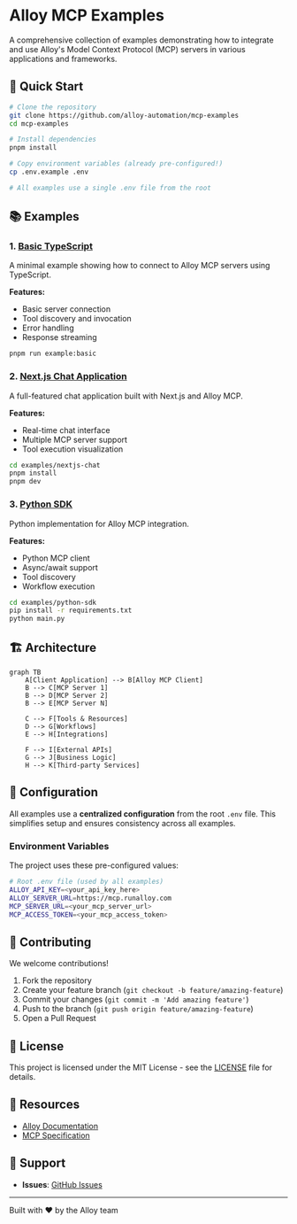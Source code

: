 # Alloy MCP Examples

A comprehensive collection of examples demonstrating how to integrate and use Alloy's Model Context Protocol (MCP) servers in various applications and frameworks.

## 🚀 Quick Start

```bash
# Clone the repository
git clone https://github.com/alloy-automation/mcp-examples
cd mcp-examples

# Install dependencies
pnpm install

# Copy environment variables (already pre-configured!)
cp .env.example .env

# All examples use a single .env file from the root
```

## 📚 Examples

### 1. [Basic TypeScript](./examples/basic-typescript)

A minimal example showing how to connect to Alloy MCP servers using TypeScript.

**Features:**

- Basic server connection
- Tool discovery and invocation
- Error handling
- Response streaming

```bash
pnpm run example:basic
```

### 2. [Next.js Chat Application](./examples/nextjs-chat)

A full-featured chat application built with Next.js and Alloy MCP.

**Features:**

- Real-time chat interface
- Multiple MCP server support
- Tool execution visualization

```bash
cd examples/nextjs-chat
pnpm install
pnpm dev
```

### 3. [Python SDK](./examples/python-sdk)

Python implementation for Alloy MCP integration.

**Features:**

- Python MCP client
- Async/await support
- Tool discovery
- Workflow execution

```bash
cd examples/python-sdk
pip install -r requirements.txt
python main.py
```

## 🏗️ Architecture

```mermaid
graph TB
    A[Client Application] --> B[Alloy MCP Client]
    B --> C[MCP Server 1]
    B --> D[MCP Server 2]
    B --> E[MCP Server N]

    C --> F[Tools & Resources]
    D --> G[Workflows]
    E --> H[Integrations]

    F --> I[External APIs]
    G --> J[Business Logic]
    H --> K[Third-party Services]
```

## 🔧 Configuration

All examples use a **centralized configuration** from the root `.env` file. This simplifies setup and ensures consistency across all examples.

### Environment Variables

The project uses these pre-configured values:

```bash
# Root .env file (used by all examples)
ALLOY_API_KEY=<your_api_key_here>
ALLOY_SERVER_URL=https://mcp.runalloy.com
MCP_SERVER_URL=<your_mcp_server_url>
MCP_ACCESS_TOKEN=<your_mcp_access_token>
```

## 🤝 Contributing

We welcome contributions!

1. Fork the repository
2. Create your feature branch (`git checkout -b feature/amazing-feature`)
3. Commit your changes (`git commit -m 'Add amazing feature'`)
4. Push to the branch (`git push origin feature/amazing-feature`)
5. Open a Pull Request

## 📝 License

This project is licensed under the MIT License - see the [LICENSE](LICENSE) file for details.

## 🔗 Resources

- [Alloy Documentation](https://docs.runalloy.com/)
- [MCP Specification](https://modelcontextprotocol.io)

## 💬 Support

- **Issues**: [GitHub Issues](https://github.com/alloy-automation/mcp-examples/issues)

---

Built with ❤️ by the Alloy team
